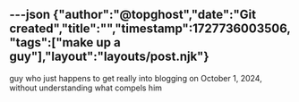 ---json
{"author":"@topghost","date":"Git created","title":"","timestamp":1727736003506,"tags":["make up a guy"],"layout":"layouts/post.njk"}
---
guy who just happens to get really into blogging on October 1, 2024, without understanding what compels him
